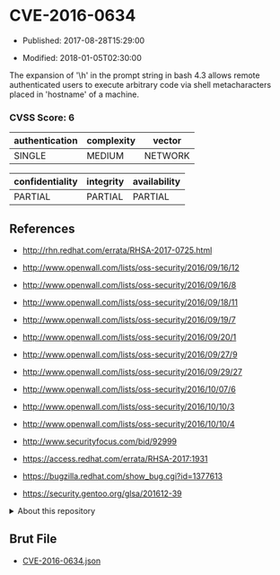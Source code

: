 # CVE-2016-0634

- Published: 2017-08-28T15:29:00

- Modified: 2018-01-05T02:30:00

The expansion of '\h' in the prompt string in bash 4.3 allows remote authenticated users to execute arbitrary code via shell metacharacters placed in 'hostname' of a machine.

### CVSS Score: **6**

| authentication | complexity | vector |
| --- | --- | --- |
| SINGLE | MEDIUM | NETWORK |

| confidentiality | integrity | availability |
| --- | --- | --- |
| PARTIAL | PARTIAL | PARTIAL |

## References

* http://rhn.redhat.com/errata/RHSA-2017-0725.html

* http://www.openwall.com/lists/oss-security/2016/09/16/12

* http://www.openwall.com/lists/oss-security/2016/09/16/8

* http://www.openwall.com/lists/oss-security/2016/09/18/11

* http://www.openwall.com/lists/oss-security/2016/09/19/7

* http://www.openwall.com/lists/oss-security/2016/09/20/1

* http://www.openwall.com/lists/oss-security/2016/09/27/9

* http://www.openwall.com/lists/oss-security/2016/09/29/27

* http://www.openwall.com/lists/oss-security/2016/10/07/6

* http://www.openwall.com/lists/oss-security/2016/10/10/3

* http://www.openwall.com/lists/oss-security/2016/10/10/4

* http://www.securityfocus.com/bid/92999

* https://access.redhat.com/errata/RHSA-2017:1931

* https://bugzilla.redhat.com/show_bug.cgi?id=1377613

* https://security.gentoo.org/glsa/201612-39

<details>
<summary>About this repository</summary> 

  This repository is part of the project [Live Hack CVE](https://github.com/Live-Hack-CVE). Main website can be found [www.live-hack.org](https://www.live-hack.org) 
  
  Made by [Sn0wAlice](https://github.com/Sn0wAlice) for the people that care about security and need to have a feed of the latest CVEs. Hope you enjoy it, don't forget to star the repo and follow me on [Twitter](https://twitter.com/Sn0wAlice) and [Github](https://github.com/Sn0wAlice). And that is my [personnal website](https://www.alice-snow.me/)

  - [Home Page](https://github.com/Live-Hack-CVE)
  - [Framework](https://github.com/Live-Hack-CVE/cve-framework)
  - [CVE database](https://github.com/Live-Hack-CVE/full_database)
  - [Changelog](https://github.com/Live-Hack-CVE/Changelog)
</details>

## Brut File

* [CVE-2016-0634.json](https://raw.githubusercontent.com/Live-Hack-CVE/full_database/main/cves/2016/CVE-2016-0634.json)

